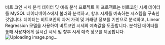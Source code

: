 비트 코인 시세 분석 데이터 및 예측 분석 프로젝트 
이 프로젝트는 비트코인 시세 데이터를 MySQL 데이터베이스에서 불러와 분석하고, 향후 시세를 예측하는 시스템을 구축한 것입니다. 데이터는 비트코인의 과거 가격 및 거래량 정보를 기반으로 분석하고, Linear Regression 모델을 사용하여 비트코인 시세의 예측값을 도출합니다. 분석된 데이터를 통해 사용자에게 실시간 시세 및 향후 시세 예측 정보를 제공합니다.
![Uploading image.png…]()
